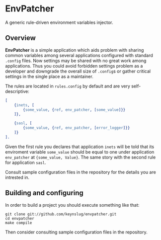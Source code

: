 EnvPatcher
=========
A generic rule-driven environment variables injector.

Overview
--------

**EnvPatcher** is a simple application which aids problem with sharing common variables among several applications configured with standard `.config` files. Now settings may be shared with no great work among applications. Thus you could avoid forbidden settings problem as a developer and downgrade the overall size of `.config`s or gather critical settings in the single place as a maintainer.

The rules are located in `rules.config` by default and are very self-descriptive:

``` erlang
[
    {inets, [
        {some_value, {ref, env_patcher, [some_value]}}
    ]},

    {sasl, [
        {some_value, {ref, env_patcher, [error_logger]}}
    ]}
].
```

Given the first rule you declares that application `inets` will be told that its enviroment variable `some_value` should be equal to one under application `env_patcher` at `{some_value, Value}`. The same story with the second rule for application `sasl`.

Consult sample configuration files in the repository for the details you are intrested in.

Building and configuring
------------------------

In order to build a project you should execute something like that:

```
git clone git://github.com/keynslug/envpatcher.git
cd envpatcher
make compile
```

Then consider consulting sample configuration files in the repository.

